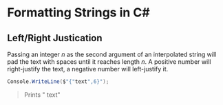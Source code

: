 # Formatting Strings in C#

## Left/Right Justication
Passing an integer _n_ as the second argument of an interpolated string will pad the text with spaces until it reaches length _n_.
A positive number will right-justify the text, a negative number will left-justify it.

```C#
Console.WriteLine($"{"text",6}");
```
> Prints "  text"
